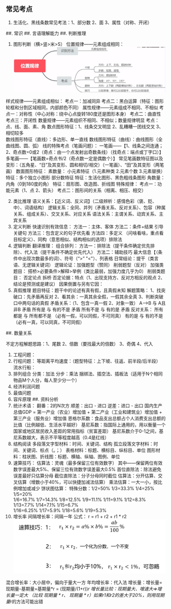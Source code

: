 ## 常见考点
1. 生活化、黑线条数常见考法：1、部分数 2、面 3、属性（对称、开闭）

##. 常识
##. 言语理解能力
##. 判断推理
1. 图形判断（横>竖>米>S）
位置规律——元素组成相同：
![3b848df5fc857bc4c7b4e17b5723aad](/assets/3b848df5fc857bc4c7b4e17b5723aad.png)

样式规律——元素组成相似：
  考点一：加减同异
  考点二：黑白运算（特征：图形轮框和分割区域相同，内部颜色不同）
属性规律——元素组成不相同、不相似
  考点一：对称性（中心对称：绕中心点旋转180度还是图形本身）
  考点二：曲直性
  考点三：开闭性
数量规律——元素组织不相同、不相似；数量规律明显
  考点：点、线、面、素、角
  数点图形特征：1、线条交叉明显 2、乱糟糟一团线交叉 3、相切较多  
  数线图形特征（直线）：多边形、单一直线
  数线图形特征（曲线）：曲线图形（全曲线图、圆、弧）
  线的特殊考点（笔画问题）：
    一笔画——【1、线条之间连通；2、奇点数=0或2（奇点：由一个点发射出奇数条线）（找奇点：端点或丁字口）】
    多笔画——【笔画数=奇点书/2（奇点数一定是偶数个）】
    常见笔画数特征图以及变形：（五角星、“日”及其变形、圆和相切/相交）（一笔画）、“田”及其变形（两笔画）
  数面图形特征：
  素数量：
    小元素特征（1.元素种类 2.元素个数 3.元素替换） 特征：多个独立小图形
    部分数特征  特征：生活化图形、黑色粗线条图形
  角数量：内角（0到180度的角） 特征：扇形图、改造图、折线图
特殊规律：
  考点一：功能元素（1、点 2、箭头）
  考点二：图形间的关系（相离、相压、相交）

2. 类比推理
  语义关系：【近义词、反义词】（二级辨析：感情色彩（褒、贬、中）、词语结构）
  逻辑关系：全同、并列（矛盾关系、反对关系）、包容（种属关系、组成关系）、交叉关系、对应关系
  语法关系：主谓关系、动宾关系、主宾关系
3. 定义判断
  快速识别有效信息：
    方法一：主体、客体
    方法二：条件+结果  引导关键句
    方法三：包含定义的句子优先看
    方法四：多定义  （问啥看啥，重点看目标定义）、同构（意思相似、结构相似的选项）排除法
4. 逻辑判断
  翻译推理：
  组合排列：
     方法一：排除法（提干条件确定优先排除）、代入法（提干条件不确定优先代入）
     方法二：辅助技巧 最大信息【（条件中出现次数最多的词）、符号（“>” "<"）、列表格
  日常结论：提干（类言语、无逻辑关键词）
  逻辑论证：加强题型（赞同） 削弱题型（反对）
  加强类题目：
    搭桥>必要条件>解释>举例（类比最弱，加强力度几乎为0）
  削弱类题目：
    否定论点
    拆桥
    否定论据：特点（1、出现支持方、反对方相反的观点 2、结论是预测或是建议）
    因果倒置与另有它因：
5. 真假推理
  题目特征：题干中的论述有真有假，且真假未知
  解题策略：
    1、找突破口：先矛盾再反对 2、看其余：一真其余全假，一假其余全真 3、判断突破口中两句话的真假
    矛盾关系：（1、包含一真一假 2、对象一致）
      A——>B 与 A且非B 矛盾
      所有是 与 有的不是 矛盾
      所有不是 与 有的是 矛盾
    反对关系：
      所有都是 与 所有都不是 （必有一假，可以同假，不可同真）
      有的是   与 有的不是   （必有一真，可以同真，不可同假）

##. 数量关系

不定方程解题思路：1、尾数 2、倍数（要找最大的倍数） 3、奇偶 4、代入
1. 工程问题：
2. 行程问题：
  等距离平均速度：（题型特征：上下坡、往返、前半段/后半段）
  流水行船：
3. 排列组合
  分类：加法
  分步：乘法
  捆绑法、插空法、插板法（适用于N个相同物品M个人分，每人至少分一个）
4. 经济利润问题
5. 最值问题
6. 容斥原理
##. 资料分析
1. 统计术语：
  翻番：2的N次方
  顺差：出口 - 进口
  逆差：进口 - 出口
  国内生产总值GDP = 第一产业（农业）增加值 + 第二产业（工业和建筑业）增加值 + 第三产业（服务业）增加值
  恩格尔系数：食品支出总额占个人消费支出总额的比值（比例越低、生活水平越好）
  基尼系数：指国际上通用的，用以衡量一个国家或地区居民收入差距的常用指标（贫富差距）
  基尼系数介于0-1之间，基尼系数越大，表示不平等程度越高（0.4是红线）
2. 结构阅读
  多段落文字型材料：时间、关键词、结构
  孤立段落文字材料：时间、关键词、标点（。；）
  表格材料：标题、横标目、纵标目、单位
  图形材料：柱状图、折线图：标题、横轴、纵轴、图例、单位
3. 速算技巧：
  估算法：灵魂（最多保留三位有效数字）
  其中——保留两位有效数字误差最大5%、保留三位有效数字误差最大0.5%
  首位直除法：除法避免误差最好只估算分母
  截位直除法：分子分母同时截位
  估算法：分开估算、交叉估算（增数小于40%，可以快捷加减法估算）
  乘法估算：一大一小，按比例增加或减少
  饼状图估算：
  特殊分数：1/2=50%  1/3=33.3%  1/4=25%  1/5=20%  
           1/6=16.7%  1/7=14.3%  1/8=12.5%  1/9=11.1%
           1/11=9.1%  1/12=8.3%  1/13=7.7%  1/14=7.1%  1/15=6.7%  
           1/16=6.25%  1/17=5.9%  1/18=5.6%  1/19=5.3%  
4. 增长率
  间隔增长率：间隔一年  公式： r = r1 + r2 + r1 * r2
  ![1602917849(1)](/assets/1602917849(1).png)

  混合增长率：大小居中，偏向于量大一方
  年均增长率：代入法
  增长量：增长量=现期量-基期量=基期量*r = (现期量/(1+r))*r
  增长量比较：现期量大、增速大=>增长量一定大
            （比较 现期量 * r、 现期量 * r）如果r1和r2的差大于20%，则用现期量*r的方法可能出错
